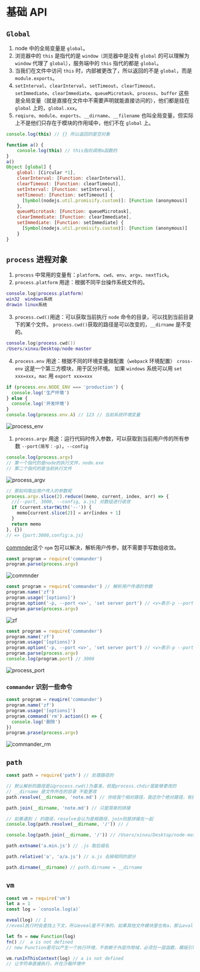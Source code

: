# 基础 API

## `Global`

1. node 中的全局变量是 `global`。
2. 浏览器中的 `this` 是指代的是 `window（`浏览器中是没有 `global` 的可以理解为 `window` 代理了 `global`），服务端中的 `this` 指代的都是 `global`。
3. 当我们在文件中访问 `this` 时，内部被更改了，所以返回的不是 `global`，而是 `module.exports`。
4. `setInterval`、`clearInterval`、`setTimeout`、`clearTimeout`、`setImmediate`、`clearImmediate`、`queueMicrotask`、`process`、`buffer` 这些是全局变量（就是直接在文件中不需要声明就能直接访问的），他们都是挂在 `global` 上的，`global.xxx`。
5. `reqiure`、`module`、`exports`、`__dirname`、`__filename` 也叫全局变量，但实际上不是他们只存在于模块的作用域中，他们不在 `global` 上。

```js
console.log(this) // {} 所以返回的是空对象
```

```js
function a() {
    console.log(this) // this指向调用a函数的
}
a()
Object [global] {
    global: [Circular *1],
    clearInterval: [Function: clearInterval],
    clearTimeout: [Function: clearTimeout],
    setInterval: [Function: setInterval],
    setTimeout: [Function: setTimeout] {
      [Symbol(nodejs.util.promisify.custom)]: [Function (anonymous)]
    },
    queueMicrotask: [Function: queueMicrotask],
    clearImmediate: [Function: clearImmediate],
    setImmediate: [Function: setImmediate] {
      [Symbol(nodejs.util.promisify.custom)]: [Function (anonymous)]
    }
}
```

## `process` 进程对象

1. `process` 中常用的变量有：`platform`、`cwd`、`env`、`argv`、`nextTick`。
2. `process.platform` 用途：根据不同平台操作系统文件的。

```lua
console.log(process.platform)
win32  windows系统
drawin linux系统
```

3. `process.cwd()`用途：可以获取当前执行 `node` 命令的目录，可以找到当前目录下的某个文件。
   `process.cwd()`获取的路径是可以改变的，`__dirname` 是不变的。

```lua
console.log(process.cwd())
/Users/xinxu/Desktop/node-master
```

4. `process.env` 用途：根据不同的环境变量做配置（`webpack` 环境配置）
   `cross-env` 这是一个第三方模块，用于区分环境。
   如果 `windows` 系统可以用 `set xxx=xxx`，`mac` 用 `export xxx=xxx`

```js
if (process.env.NODE_ENV === 'production') {
  console.log('生产环境')
} else {
  console.log('开发环境')
}
console.log(process.env.A) // 123 // 当前系统环境变量
```

![process_env](https://steinsgate.oss-cn-hangzhou.aliyuncs.com/process_env.png)

1. `process.argv` 用途：运行代码时传入参数，可以获取到当前用户传的所有参数 `--port(简写：-p)`，`--config`

```js
console.log(process.argv)
// 第一个指代的是node的执行文件，node.exe
// 第二个指代的是当前执行文件
```

![process_argv](https://steinsgate.oss-cn-hangzhou.aliyuncs.com/process_argv.png)

```js
// 那如何取出用户传入的参数呢
process.argv.slice(2).reduce((memo, current, index, arr) => {
  //[--port, 3000, --config, a.js] 对数组进行收敛
  if (current.startWith('--')) {
    memo[current.slice(2)] = arr[index + 1]
  }
  return memo
}, {})
// => {port:3000,config:a.js}
```

[commnder](https://www.npmjs.com/package/commander)这个 `npm` 包可以解决，解析用户传参，就不需要手写数组收敛。

```js
const program = require('commander')
program.parse(process.argv)
```

![commnder](https://steinsgate.oss-cn-hangzhou.aliyuncs.com/commnder.png)

```js
const program = require('commander') // 解析用户传递的参数
program.name('zf')
program.usage('[options]')
program.option('-p, --port <v>', 'set server port') // <v>表示-p --port 后面有参数
program.parse(process.argv)
```

![zf](https://steinsgate.oss-cn-hangzhou.aliyuncs.com/zf.png)

```js
const program = require('commander')
program.name('zf')
program.usage('[options]')
program.option('-p, --port <v>', 'set server port') // <v>表示-p --port 后面有参数
program.parse(process.argv)
console.log(program.port) // 3000
```

![process_port](https://steinsgate.oss-cn-hangzhou.aliyuncs.com/process_port.png)

### `commander` 识别一些命令

```js
const program = reuqire('commander')
program.name('zf')
program.usage('[options]')
program.command('rm').action(() => {
  console.log('删除')
})
program.prase(process.argv)
```

![commander_rm](https://steinsgate.oss-cn-hangzhou.aliyuncs.com/commander_rm.png)

## `path`

```js
const path = require('path') // 处理路径的

// 默认解析的路径是以process.cwd()为基准，但是process.chdir是能够更改的
// __dirname 是文件所在的目录 不能更改
path.resolve(__dirname, 'note.md') // 你给我个相对路径，我还你个绝对路径，有拼接功能

path.join(__dirname, 'note.md') // 只是简单的拼接

// 如果遇到 / 的路径，resolve会认为是根路径，join则是拼接在一起
console.log(path.resolve(__dirname, '/')) // /

console.log(path.join(__dirname, '/')) // /Users/xinxu/Desktop/node-master/6.node/

path.extname('a.min.js') // .js 取后缀名

path.relative('a', 'a/a.js') // a.js 去掉相同的部分

path.dirname(__dirname) // path.dirname = __dirname
```

## `vm`

```js
const vm = require('vm')
let a = 1
const log = `console.log(a)`

eveal(log) // 1
//eveal执行时会查找上下文，所以eveal是不干净的，如果其他文件模块里也有a，那么eval在查找上下文时会出现问题

let fn = new Function(log)
fn() //  a is not defined
// new Function是可以产生一个执行环境，不依赖于外层作用域，必须包一层函数，模版引擎中会使用new Function + with

vm.runInThisContext(log) // a is not defined
// 让字符串直接执行，并在沙箱环境中
```
